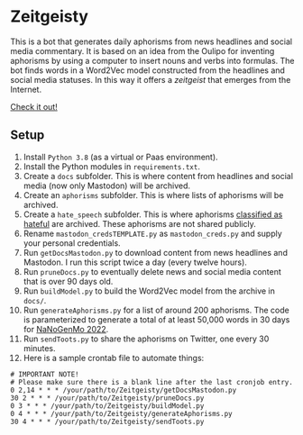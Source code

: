 # Zeitgeisty

This is a bot that generates daily aphorisms from news headlines and social media commentary. It is based on an idea from the Oulipo for inventing aphorisms by using a computer to insert nouns and verbs into formulas. The bot finds words in a Word2Vec model constructed from the headlines and social media statuses. In this way it offers a *zeitgeist* that emerges from the Internet.

[Check it out!](https://zeitgeisty.hartwick.edu/)

## Setup

1. Install `Python 3.8` (as a virtual or Paas environment).
2. Install the Python modules in `requirements.txt`.
3. Create a `docs` subfolder. This is where content from headlines and social media (now only Mastodon) will be archived.
4. Create an `aphorisms` subfolder. This is where lists of aphorisms  will be archived.
5. Create a `hate_speech` subfolder. This is where aphorisms [classified as hateful](https://huggingface.co/facebook/roberta-hate-speech-dynabench-r4-target) are archived. These aphorisms are not shared publicly.
5. Rename `mastodon_credsTEMPLATE.py` as `mastodon_creds.py` and supply your personal credentials.
6. Run `getDocsMastodon.py` to download content from news headlines and Mastodon. I run this script twice a day (every twelve hours).
7. Run `pruneDocs.py` to eventually delete news and social media content that is over 90 days old.
8. Run `buildModel.py` to build the Word2Vec model from the archive in `docs/`.
9. Run `generateAphorisms.py` for a list of around 200 aphorisms. The code is parameterized to generate a total of at least 50,000 words in 30 days for [NaNoGenMo 2022](https://github.com/NaNoGenMo/2022).
10. Run `sendToots.py` to share the aphorisms on Twitter, one every 30 minutes.
11. Here is a sample crontab file to automate things:
```
# IMPORTANT NOTE!
# Please make sure there is a blank line after the last cronjob entry.
0 2,14 * * * /your/path/to/Zeitgeisty/getDocsMastodon.py
30 2 * * * /your/path/to/Zeitgeisty/pruneDocs.py
0 3 * * * /your/path/to/Zeitgeisty/buildModel.py
0 4 * * * /your/path/to/Zeitgeisty/generateAphorisms.py
30 4 * * * /your/path/to/Zeitgeisty/sendToots.py
```
